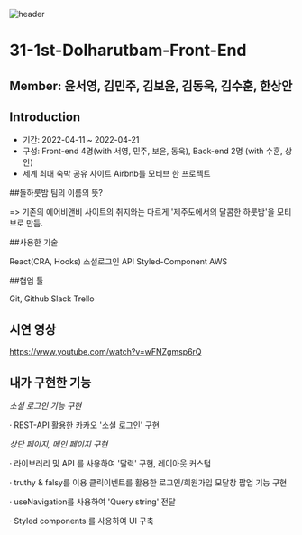 ![header](https://capsule-render.vercel.app/api?type=wave&color=auto&height=300&section=header&text=MUZIMAKZI%20&fontSize=90)
# 31-1st-Dolharutbam-Front-End
## Member: 윤서영, 김민주, 김보윤, 김동욱, 김수훈, 한상안


## Introduction
- 기간: 2022-04-11 ~ 2022-04-21
- 구성: Front-end 4명(with 서영, 민주, 보윤, 동욱), Back-end 2명 (with 수훈, 상안)
- 세계 최대 숙박 공유 사이트 Airbnb를 모티브 한 프로젝트

##돌하룻밤 팀의 이름의 뜻? 

=> 기존의 에어비앤비 사이트의 취지와는 다르게 '제주도에서의 달콤한 하룻밤'을 모티브로 만듬.


##사용한 기술

React(CRA, Hooks)
소셜로그인 API
Styled-Component
AWS
 

##협업 툴

Git, Github
Slack
Trello


## 시연 영상
https://www.youtube.com/watch?v=wFNZgmsp6rQ



## 내가 구현한 기능
*소셜 로그인 기능 구현*

·  REST-API 활용한 카카오 '소셜 로그인' 구현

*상단 페이지, 메인 페이지 구현*

·  라이브러리 및 API 를 사용하여 '달력' 구현, 레이아웃 커스텀

·  truthy & falsy를 이용 클릭이벤트를 활용한 로그인/회원가입 모달창 팝업 기능 구현

·  useNavigation를 사용하여 'Query string' 전달

·  Styled components 를 사용하여 UI 구축


